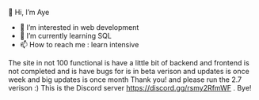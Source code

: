  👋 Hi, I’m Aye
- 👀 I’m interested in web development
- 📖 I’m currently learning SQL
- 📫 How to reach me : learn intensive


The site in not 100 functional is  have a little bit of backend and frontend is not completed and is have bugs for is in beta verison and updates is once week and big updates is once month Thank you! and please run the 2.7 verison :)  This is the Discord server https://discord.gg/rsmy2RfmWF . Bye!
